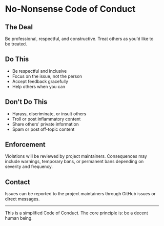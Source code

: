 # No-Nonsense Code of Conduct

## The Deal

Be professional, respectful, and constructive. Treat others as you'd like to be treated.

## Do This

* Be respectful and inclusive
* Focus on the issue, not the person
* Accept feedback gracefully
* Help others when you can

## Don't Do This

* Harass, discriminate, or insult others
* Troll or post inflammatory content
* Share others' private information
* Spam or post off-topic content

## Enforcement

Violations will be reviewed by project maintainers. Consequences may include warnings, temporary bans, or permanent bans depending on severity and frequency.

## Contact

Issues can be reported to the project maintainers through GitHub issues or direct messages.

---

This is a simplified Code of Conduct. The core principle is: be a decent human being.

